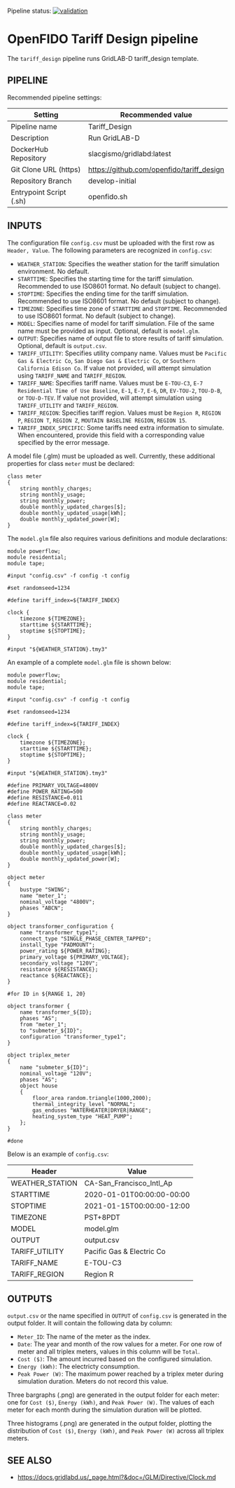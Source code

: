 Pipeline status: [![validation](https://github.com/openfido/tariff_design/actions/workflows/main.yml/badge.svg)](https://github.com/openfido/tariff_design/actions/workflows/main.yml)

OpenFIDO Tariff Design pipeline
===============================

The `tariff_design` pipeline runs GridLAB-D tariff_design template.

PIPELINE
--------

Recommended pipeline settings:

| Setting                 | Recommended value
| ----------------------- | -----------------
| Pipeline name           | Tariff_Design
| Description             | Run GridLAB-D
| DockerHub Repository    | slacgismo/gridlabd:latest
| Git Clone URL (https)   | https://github.com/openfido/tariff_design
| Repository Branch       | develop-initial
| Entrypoint Script (.sh) | openfido.sh

INPUTS
------

The configuration file `config.csv` must be uploaded with the first row as `Header, Value`. The following parameters are recognized in `config.csv`:
* `WEATHER_STATION`: Specifies the weather station for the tariff simulation environment. No default.
* `STARTTIME`: Specifies the starting time for the tariff simulation. Recommended to use ISO8601 format. No default (subject to change). 
* `STOPTIME`: Specifies the ending time for the tariff simulation. Recommended to use ISO8601 format. No default (subject to change). 
* `TIMEZONE`: Specifies time zone of `STARTTIME` and `STOPTIME`. Recommended to use ISO8601 format. No default (subject to change). 
* `MODEL`: Specifies name of model for tariff simulation. File of the same name must be provided as input. Optional, default is `model.glm`. 
* `OUTPUT`: Specifies name of output file to store results of tariff simulation. Optional, default is `output.csv`. 
* `TARIFF_UTILITY`: Specifies utility company name. Values must be `Pacific Gas & Electric Co`, `San Diego Gas & Electric Co`, or `Southern California Edison Co`. If value not provided, will attempt simulation using `TARIFF_NAME` and `TARIFF_REGION`. 
* `TARIFF_NAME`: Specifies tariff name. Values must be `E-TOU-C3`, `E-7 Residential Time of Use Baseline`, `E-1`, `E-7`, `E-6`, `DR`, `EV-TOU-2`, `TOU-D-B`, or `TOU-D-TEV`. If value not provided, will attempt simulation using `TARIFF_UTILITY` and `TARIFF_REGION`.
* `TARIFF_REGION`: Specifies tariff region. Values must be `Region R`, `REGION P`, `REGION T`, `REGION Z`, `MOUTAIN BASELINE REGION`, `REGION 15`. 
* `TARIFF_INDEX_SPECIFIC`: Some tariffs need extra information to simulate. When encountered, provide this field with a corresponding value specified by the error message.

A model file (.glm) must be uploaded as well. Currently, these additional properties for class `meter` must be declared:
```
class meter 
{
	string monthly_charges;
	string monthly_usage;
	string monthly_power;
	double monthly_updated_charges[$];
	double monthly_updated_usage[kWh];
	double monthly_updated_power[W];
}
```

The `model.glm` file also requires various definitions and module declarations:

```
module powerflow;
module residential;
module tape;

#input "config.csv" -f config -t config

#set randomseed=1234

#define tariff_index=${TARIFF_INDEX}

clock {
	timezone ${TIMEZONE};
	starttime ${STARTTIME};
	stoptime ${STOPTIME};
}

#input "${WEATHER_STATION}.tmy3"
```
An example of a complete `model.glm` file is shown below:
```
module powerflow;
module residential;
module tape;

#input "config.csv" -f config -t config

#set randomseed=1234

#define tariff_index=${TARIFF_INDEX}

clock {
	timezone ${TIMEZONE};
	starttime ${STARTTIME};
	stoptime ${STOPTIME};
}

#input "${WEATHER_STATION}.tmy3"

#define PRIMARY_VOLTAGE=4800V
#define POWER_RATING=500
#define RESISTANCE=0.011
#define REACTANCE=0.02

class meter 
{
	string monthly_charges;
	string monthly_usage;
	string monthly_power;
	double monthly_updated_charges[$];
	double monthly_updated_usage[kWh];
	double monthly_updated_power[W];
}

object meter
{
	bustype "SWING";
	name "meter_1";	
	nominal_voltage "4800V";
	phases "ABCN";
}

object transformer_configuration {
	name "transformer_type1";
	connect_type "SINGLE_PHASE_CENTER_TAPPED";
  	install_type "PADMOUNT";
  	power_rating ${POWER_RATING};
  	primary_voltage ${PRIMARY_VOLTAGE};
  	secondary_voltage "120V";
  	resistance ${RESISTANCE};
  	reactance ${REACTANCE};
}

#for ID in ${RANGE 1, 20}

object transformer {
	name transformer_${ID};
  	phases "AS";
  	from "meter_1";
  	to "submeter_${ID}";
  	configuration "transformer_type1";
}
  
object triplex_meter
{
	name "submeter_${ID}";
	nominal_voltage "120V";
	phases "AS";
	object house
	{
		floor_area random.triangle(1000,2000);
		thermal_integrity_level "NORMAL";
		gas_enduses "WATERHEATER|DRYER|RANGE";
		heating_system_type "HEAT_PUMP";
	};
}

#done
```


Below is an example of `config.csv`:

| Header                  | Value
| ----------------------- | -----------------
| WEATHER_STATION         | CA-San_Francisco_Intl_Ap
| STARTTIME               | 2020-01-01T00:00:00-00:00
| STOPTIME                | 2021-01-15T00:00:00-12:00
| TIMEZONE                | PST+8PDT
| MODEL                   | model.glm
| OUTPUT                  | output.csv
| TARIFF_UTILITY          | Pacific Gas & Electric Co
| TARIFF_NAME             | E-TOU-C3
| TARIFF_REGION           | Region R

OUTPUTS
-------
`output.csv` or the name specified in `OUTPUT` of `config.csv` is generated in the output folder.  It will contain the following data by column:
* `Meter_ID`: The name of the meter as the index.
* `Date`: The year and month of the row values for a meter. For one row of meter and all triplex meters, values in this column will be `Total`.
* `Cost ($)`: The amount incurred based on the configured simulation.
* `Energy (kWh)`: The electricty consumption. 
* `Peak Power (W)`: The maximum power reached by a triplex meter during simulation duration. Meters do not record this value. 

Three bargraphs (.png) are generated in the output folder for each meter: one for `Cost ($)`, `Energy (kWh)`, and `Peak Power (W)`. The values of each meter for each month during the simulation duration will be plotted. 

Three histograms (.png) are generated in the output folder, plotting the distribution of `Cost ($)`, `Energy (kWh)`, and `Peak Power (W)` across all triplex meters. 


SEE ALSO
-------
* https://docs.gridlabd.us/_page.html?&doc=/GLM/Directive/Clock.md
